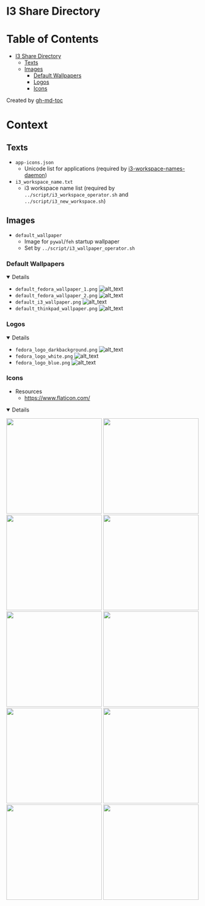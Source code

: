 # I3 Share Directory

Table of Contents
=================

* [I3 Share Directory](#i3-share-directory)
   * [Texts](#texts)
   * [Images](#images)
      * [Default Wallpapers](#default-wallpapers)
      * [Logos](#logos)
      * [Icons](#icons)

Created by [gh-md-toc](https://github.com/ekalinin/github-markdown-toc)

# Context

## Texts
- `app-icons.json`
    - Unicode list for applications (required by [i3-workspace-names-daemon](https://github.com/cboddy/i3-workspace-names-daemon))
- `i3_workspace_name.txt`
    - i3 workspace name list (required by `../script/i3_workspace_operator.sh` and `../script/i3_new_workspace.sh`)

## Images
- `default_wallpaper`
    - Image for `pywal`/`feh` startup wallpaper
    - Set by `../script/i3_wallpaper_operator.sh`

### Default Wallpapers
<details open>

- `default_fedora_wallpaper_1.png`
![alt_text](./default_fedora_wallpaper_01.png)
- `default_fedora_wallpaper_2.png`
![alt_text](./default_fedora_wallpaper_02.png)
- `default_i3_wallpaper.png`
![alt_text](./default_i3_wallpaper.png)
- `default_thinkpad_wallpaper.png`
![alt_text](./default_thinkpad_wallpaper.png)

</details>

### Logos
<details open>

- `fedora_logo_darkbackground.png`
![alt_text](./fedora_logo_darkbackground.png)
- `fedora_logo_white.png`
![alt_text](./fedora_logo_blue.png)
- `fedora_logo_blue.png`
![alt_text](./fedora_logo_white.png)

</details open>

### Icons
- Resources
    - https://www.flaticon.com/

<details open>

[<img src="./language.png" width="250"/>](./language.png)
[<img src="./lightbulb_icon.png" width="250"/>](./lightbulb_icon.png)
[<img src="./monitor.png" width="250"/>](./monitor.png)
[<img src="./mute_icon.png" width="250"/>](./mute_icon.png)
[<img src="./notification.png" width="250"/>](./notification.png)
[<img src="./paint_palette.png" width="250"/>](./paint_palette.png)
[<img src="./picture.png" width="250"/>](./picture.png)
[<img src="./reload.png" width="250"/>](./reload.png)
[<img src="./video_player.png" width="250"/>](./video_player.png)
[<img src="./volume_icon.png" width="250"/>](./volume_icon.png)

</details>
